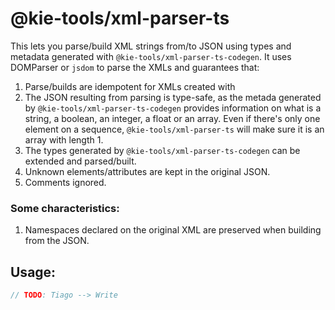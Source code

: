 # @kie-tools/xml-parser-ts

This lets you parse/build XML strings from/to JSON using types and metadata generated with `@kie-tools/xml-parser-ts-codegen`. It uses DOMParser or `jsdom` to parse the XMLs and guarantees that:

1. Parse/builds are idempotent for XMLs created with
1. The JSON resulting from parsing is type-safe, as the metada generated by `@kie-tools/xml-parser-ts-codegen` provides information on what is a string, a boolean, an integer, a float or an array. Even if there's only one element on a sequence, `@kie-tools/xml-parser-ts` will make sure it is an array with length 1.
1. The types generated by `@kie-tools/xml-parser-ts-codegen` can be extended and parsed/built.
1. Unknown elements/attributes are kept in the original JSON.
1. Comments ignored.

### Some characteristics:

1. Namespaces declared on the original XML are preserved when building from the JSON.

## Usage:

```typescript
// TODO: Tiago --> Write
```
